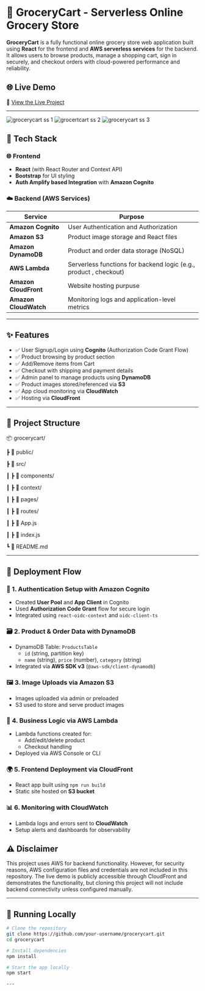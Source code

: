 # 🛒 GroceryCart - Serverless Online Grocery Store

**GroceryCart** is a fully functional online grocery store web application built using **React** for the frontend and **AWS serverless services** for the backend. It allows users to browse products, manage a shopping cart, sign in securely, and checkout orders with cloud-powered performance and reliability.

## 🌐 Live Demo
🔗 [View the Live Project](https://d1jdsv1nu1ww2r.cloudfront.net)

---
![grocerycart ss 1](https://github.com/user-attachments/assets/e820f0f8-f067-4705-bc35-4d52a4d032c7)
![grocertcart ss 2](https://github.com/user-attachments/assets/8165abc0-ed57-4c80-868e-12301434bf0c)
![grocerycart ss 3](https://github.com/user-attachments/assets/b3f8d18e-2638-4974-b7de-673a3f11c895)


## 🔧 Tech Stack

### 🌐 Frontend
- **React** (with React Router and Context API)
- **Bootstrap** for UI styling
- **Auth Amplify based Integration** with **Amazon Cognito**

### ☁️ Backend (AWS Services)
| Service        | Purpose                                                                 |
|----------------|-------------------------------------------------------------------------|
| **Amazon Cognito** | User Authentication and Authorization                                 |
| **Amazon S3**      | Product image storage and React files         |
| **Amazon DynamoDB**| Product and order data storage (NoSQL)                               |
| **AWS Lambda**     | Serverless functions for backend logic (e.g., product , checkout)|
| **Amazon CloudFront** | Website hosting purpuse                            |
| **Amazon CloudWatch**| Monitoring logs and application-level metrics                      |

---

## ✨ Features

- ✅ User Signup/Login using **Cognito** (Authorization Code Grant Flow)
- ✅ Product browsing by product section
- ✅ Add/Remove items from Cart
- ✅ Checkout with shipping and payment details
- ✅ Admin panel to manage products using **DynamoDB**
- ✅ Product images stored/referenced via **S3**
- ✅ App cloud monitoring via **CloudWatch**
- ✅ Hosting via **CloudFront**

---

## 📁 Project Structure

📦 grocerycart/

┣ 📂 public/

┣ 📂 src/

┃ ┣ 📂 components/

┃ ┣ 📂 context/

┃ ┣ 📂 pages/

┃ ┣ 📂 routes/

┃ ┣ 📜 App.js

┃ ┣ 📜 index.js

┗ 📜 README.md


---

## 🚀 Deployment Flow

### 🔑 1. Authentication Setup with Amazon Cognito
- Created **User Pool** and **App Client** in Cognito
- Used **Authorization Code Grant** flow for secure login
- Integrated using `react-oidc-context` and `oidc-client-ts`

### 🗃️ 2. Product & Order Data with DynamoDB
- DynamoDB Table: `ProductsTable`
  - `id` (string, partition key)
  - `name` (string), `price` (number), `category` (string)
- Integrated via **AWS SDK v3** (`@aws-sdk/client-dynamodb`)

### 🖼️ 3. Image Uploads  via Amazon S3
- Images uploaded via admin or preloaded
- S3 used to store and serve product images

### 🧠 4. Business Logic via AWS Lambda
- Lambda functions created for:
  - Add/edit/delete product
  - Checkout handling
- Deployed via AWS Console or CLI

### 🌍 5. Frontend Deployment via CloudFront
- React app built using `npm run build`
- Static site hosted on **S3 bucket**

### 📊 6. Monitoring with CloudWatch
- Lambda logs and errors sent to **CloudWatch**
- Setup alerts and dashboards for observability

## ⚠️ Disclaimer

This project uses AWS for backend functionality. However, for security reasons, AWS configuration files and credentials are not included in this repository. The live demo is publicly accessible through CloudFront and demonstrates the functionality, but cloning this project will not include backend connectivity unless configured manually.

---


## 🧪 Running Locally

```bash
# Clone the repository
git clone https://github.com/your-username/grocerycart.git
cd grocerycart

# Install dependencies
npm install

# Start the app locally
npm start

---






